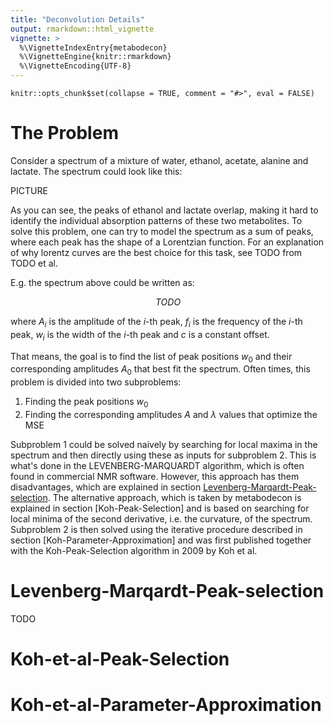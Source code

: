 ```yaml
---
title: "Deconvolution Details"
output: rmarkdown::html_vignette
vignette: >
  %\VignetteIndexEntry{metabodecon}
  %\VignetteEngine{knitr::rmarkdown}
  %\VignetteEncoding{UTF-8}
---
```


```{r knitr-setup, include = FALSE}
knitr::opts_chunk$set(collapse = TRUE, comment = "#>", eval = FALSE)
```

# The Problem

Consider a spectrum of a mixture of water, ethanol, acetate, alanine and lactate. The spectrum could look like this:

PICTURE

As you can see, the peaks of ethanol and lactate overlap, making it hard to identify the individual absorption patterns of these two metabolites. To solve this problem, one can try to model the spectrum as a sum of peaks, where each peak has the shape of a Lorentzian function. For an explanation of why lorentz curves are the best choice for this task, see TODO from TODO et al.

E.g. the spectrum above could be written as:

$$
TODO
$$

where $A_i$ is the amplitude of the $i$-th peak, $f_i$ is the frequency of the $i$-th peak, $w_i$ is the width of the $i$-th peak and $c$ is a constant offset.

That means, the goal is to find the list of peak positions $w_0$ and their corresponding amplitudes $A_0$ that best fit the spectrum. Often times, this problem is divided into two subproblems:

1. Finding the peak positions $w_0$
2. Finding the corresponding amplitudes $A$ and $\lambda$ values that optimize the MSE

Subproblem 1 could be solved naively by searching for local maxima in the spectrum and then directly using these as inputs for subproblem 2. This is what's done in the LEVENBERG-MARQUARDT algorithm, which is often found in commercial NMR software. However, this approach has them disadvantages, which are explained in section [Levenberg-Marqardt-Peak-selection](#Levenberg-Marqardt-Peak-selection). The alternative approach, which is taken by metabodecon is explained in section [Koh-Peak-Selection] and is based on searching for local minima of the second derivative, i.e. the curvature, of the spectrum. Subproblem 2 is then solved using the iterative procedure described in section [Koh-Parameter-Approximation] and was first published together with the Koh-Peak-Selection algorithm in 2009 by Koh et al.

# Levenberg-Marqardt-Peak-selection

TODO

# Koh-et-al-Peak-Selection

# Koh-et-al-Parameter-Approximation
